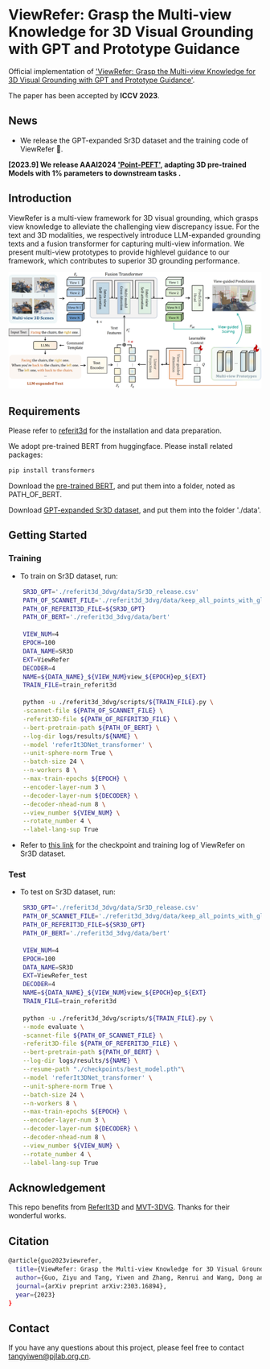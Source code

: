 # ViewRefer: Grasp the Multi-view Knowledge for 3D Visual Grounding with GPT and Prototype Guidance

Official implementation of ['ViewRefer: Grasp the Multi-view Knowledge for 3D Visual Grounding with GPT and Prototype Guidance'](https://arxiv.org/pdf/2303.16894.pdf).

The paper has been accepted by **ICCV 2023**.

## News
* We release the GPT-expanded Sr3D dataset and the training code of ViewRefer 📌.
  
**[2023.9] We release AAAI2024 ['Point-PEFT'](https://arxiv.org/abs/2310.03059), adapting 3D pre-trained Models with 1% parameters to downstream tasks .**
  
## Introduction
ViewRefer is a multi-view framework for 3D visual grounding, which grasps view knowledge to alleviate the challenging view discrepancy issue. For the text and 3D modalities, we respectively introduce LLM-expanded grounding texts and a fusion transformer for capturing multi-view information. We present multi-view prototypes to provide highlevel guidance to our framework, which contributes to superior 3D grounding performance.

<div align="center">
  <img src="pipeline.png"/>
</div>

## Requirements
Please refer to [referit3d](https://github.com/referit3d/referit3d) for the installation and data preparation.

We adopt pre-trained BERT from huggingface. Please install related packages:
```bash
pip install transformers
```
Download the [pre-trained BERT](https://huggingface.co/bert-base-uncased/tree/main), and put them into a folder, noted as PATH_OF_BERT.

Download [GPT-expanded Sr3D dataset](https://drive.google.com/file/d/1mb_XYZx_WB_einPNcbO-vqckh0DxJXws/view?usp=sharing), and put them into the folder './data'.

## Getting Started
### Training
* To train on Sr3D dataset, run:

```bash
    SR3D_GPT='./referit3d_3dvg/data/Sr3D_release.csv'
    PATH_OF_SCANNET_FILE='./referit3d_3dvg/data/keep_all_points_with_global_scan_alignment.pkl'
    PATH_OF_REFERIT3D_FILE=${SR3D_GPT}
    PATH_OF_BERT='./referit3d_3dvg/data/bert'

    VIEW_NUM=4
    EPOCH=100
    DATA_NAME=SR3D
    EXT=ViewRefer
    DECODER=4
    NAME=${DATA_NAME}_${VIEW_NUM}view_${EPOCH}ep_${EXT}
    TRAIN_FILE=train_referit3d

    python -u ./referit3d_3dvg/scripts/${TRAIN_FILE}.py \
    -scannet-file ${PATH_OF_SCANNET_FILE} \
    -referit3D-file ${PATH_OF_REFERIT3D_FILE} \
    --bert-pretrain-path ${PATH_OF_BERT} \
    --log-dir logs/results/${NAME} \
    --model 'referIt3DNet_transformer' \
    --unit-sphere-norm True \
    --batch-size 24 \
    --n-workers 8 \
    --max-train-epochs ${EPOCH} \
    --encoder-layer-num 3 \
    --decoder-layer-num ${DECODER} \
    --decoder-nhead-num 8 \
    --view_number ${VIEW_NUM} \
    --rotate_number 4 \
    --label-lang-sup True
```

* Refer to [this link](https://drive.google.com/drive/folders/1YqD7OklOl2rdXyG5aubLtEj6Jqth54Jc?usp=sharing) for the checkpoint and training log of ViewRefer on Sr3D dataset.

### Test
* To test on Sr3D dataset, run:

```bash
    SR3D_GPT='./referit3d_3dvg/data/Sr3D_release.csv'
    PATH_OF_SCANNET_FILE='./referit3d_3dvg/data/keep_all_points_with_global_scan_alignment.pkl'
    PATH_OF_REFERIT3D_FILE=${SR3D_GPT}
    PATH_OF_BERT='./referit3d_3dvg/data/bert'

    VIEW_NUM=4
    EPOCH=100
    DATA_NAME=SR3D
    EXT=ViewRefer_test
    DECODER=4
    NAME=${DATA_NAME}_${VIEW_NUM}view_${EPOCH}ep_${EXT}
    TRAIN_FILE=train_referit3d

    python -u ./referit3d_3dvg/scripts/${TRAIN_FILE}.py \
    --mode evaluate \
    -scannet-file ${PATH_OF_SCANNET_FILE} \
    -referit3D-file ${PATH_OF_REFERIT3D_FILE} \
    --bert-pretrain-path ${PATH_OF_BERT} \
    --log-dir logs/results/${NAME} \
    --resume-path "./checkpoints/best_model.pth"\
    --model 'referIt3DNet_transformer' \
    --unit-sphere-norm True \
    --batch-size 24 \
    --n-workers 8 \
    --max-train-epochs ${EPOCH} \
    --encoder-layer-num 3 \
    --decoder-layer-num ${DECODER} \
    --decoder-nhead-num 8 \
    --view_number ${VIEW_NUM} \
    --rotate_number 4 \
    --label-lang-sup True
```

## Acknowledgement
This repo benefits from [ReferIt3D](https://github.com/referit3d/referit3d) and [MVT-3DVG](https://github.com/sega-hsj/MVT-3DVG). Thanks for their wonderful works.

## Citation
```bash
@article{guo2023viewrefer,
  title={ViewRefer: Grasp the Multi-view Knowledge for 3D Visual Grounding with GPT and Prototype Guidance},
  author={Guo, Ziyu and Tang, Yiwen and Zhang, Renrui and Wang, Dong and Wang, Zhigang and Zhao, Bin and Li, Xuelong},
  journal={arXiv preprint arXiv:2303.16894},
  year={2023}
}
```

## Contact
If you have any questions about this project, please feel free to contact tangyiwen@pjlab.org.cn.
